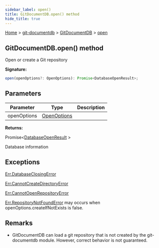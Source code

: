 ```yaml
---
sidebar_label: open()
title: GitDocumentDB.open() method
hide_title: true
---
```


[Home](./index.md) &gt; [git-documentdb](./git-documentdb.md) &gt; [GitDocumentDB](./git-documentdb.gitdocumentdb.md) &gt; [open](./git-documentdb.gitdocumentdb.open.md)

## GitDocumentDB.open() method

Open or create a Git repository

<b>Signature:</b>

```typescript
open(openOptions?: OpenOptions): Promise<DatabaseOpenResult>;
```

## Parameters

|  Parameter | Type | Description |
|  --- | --- | --- |
|  openOptions | [OpenOptions](./git-documentdb.openoptions.md) |  |

<b>Returns:</b>

Promise&lt;[DatabaseOpenResult](./git-documentdb.databaseopenresult.md) &gt;

Database information

## Exceptions

[Err.DatabaseClosingError](./git-documentdb.err.databaseclosingerror.md)

[Err.CannotCreateDirectoryError](./git-documentdb.err.cannotcreatedirectoryerror.md)

[Err.CannotOpenRepositoryError](./git-documentdb.err.cannotopenrepositoryerror.md)

[Err.RepositoryNotFoundError](./git-documentdb.err.repositorynotfounderror.md) may occurs when openOptions.createIfNotExists is false.

## Remarks

- GitDocumentDB can load a git repository that is not created by the git-documentdb module. However, correct behavior is not guaranteed.

